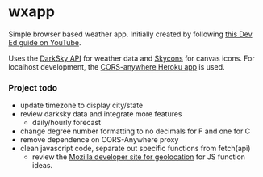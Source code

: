 # wxapp

Simple browser based weather app. Initially created by following [this Dev Ed guide on YouTube](https://www.youtube.com/watch?v=wPElVpR1rwA).  

Uses the [DarkSky API](https://darksky.net/dev) for weather data and [Skycons](https://darkskyapp.github.io/skycons/) for canvas icons. For localhost development, the [CORS-anywhere Heroku app](https://cors-anywhere.herokuapp.com/) is used. 

### Project todo
  - update timezone to display city/state
  - review darksky data and integrate more features 
    - daily/hourly forecast
  - change degree number formatting to no decimals for F and one for C
  - remove dependence on CORS-Anywhere proxy
  - clean javascript code, separate out specific functions from fetch(api)
    - review the [Mozilla developer site for geolocation](https://developer.mozilla.org/en-US/docs/Web/API/Geolocation_API) for JS function ideas.
